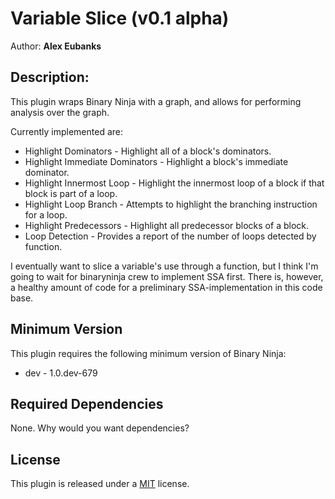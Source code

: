 # Variable Slice (v0.1 alpha)
Author: **Alex Eubanks**

## Description:

This plugin wraps Binary Ninja with a graph, and allows for performing analysis over the graph.

Currently implemented are:
  * Highlight Dominators - Highlight all of a block's dominators.
  * Highlight Immediate Dominators - Highlight a block's immediate dominator.
  * Highlight Innermost Loop - Highlight the innermost loop of a block if that block is part of a loop.
  * Highlight Loop Branch - Attempts to highlight the branching instruction for a loop.
  * Highlight Predecessors - Highlight all predecessor blocks of a block.
  * Loop Detection - Provides a report of the number of loops detected by function.

I eventually want to slice a variable's use through a function, but I think I'm going to wait for binaryninja crew to implement SSA first. There is, however, a healthy amount of code for a preliminary SSA-implementation in this code base.

## Minimum Version

This plugin requires the following minimum version of Binary Ninja:

 * dev - 1.0.dev-679

## Required Dependencies

None. Why would you want dependencies?

## License

This plugin is released under a [MIT](LICENSE) license.
